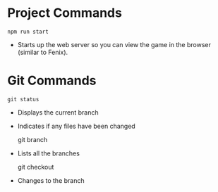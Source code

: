 Project Commands
================

    npm run start

* Starts up the web server so you can view the game in the browser (similar to Fenix).

Git Commands
============

    git status

* Displays the current branch
* Indicates if any files have been changed


    git branch

* Lists all the branches


    git checkout <branch-name>


* Changes to the branch <branch-name>
